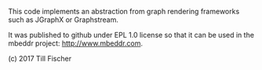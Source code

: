 This code implements an abstraction from graph rendering frameworks such as JGraphX or Graphstream.

It was published to github under EPL 1.0 license so that it can be used in the mbeddr project: http://www.mbeddr.com.

(c) 2017 Till Fischer